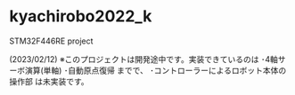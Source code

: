 # kyachirobo2022_k
STM32F446RE project

(2023/02/12)
※このプロジェクトは開発途中です。実装できているのは
･4軸サーボ演算(単軸)
･自動原点復帰
までで、
･コントローラーによるロボット本体の操作部
は未実装です。
